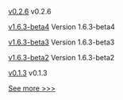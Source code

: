 
[v0.2.6](https://github.com/hyperledger/aries-askar/releases/tag/v0.2.6) v0.2.6

[v1.6.3-beta4](https://github.com/hyperledger-labs/hlf-operator/releases/tag/v1.6.3-beta4) Version 1.6.3-beta4

[v1.6.3-beta3](https://github.com/hyperledger-labs/hlf-operator/releases/tag/v1.6.3-beta3) Version 1.6.3-beta3

[v1.6.3-beta2](https://github.com/hyperledger-labs/hlf-operator/releases/tag/v1.6.3-beta2) Version 1.6.3-beta2

[v0.1.3](https://github.com/hyperledger/firefly-common/releases/tag/v0.1.3) v0.1.3


[See more >>>](https://start-here.hyperledger.org/releases)
